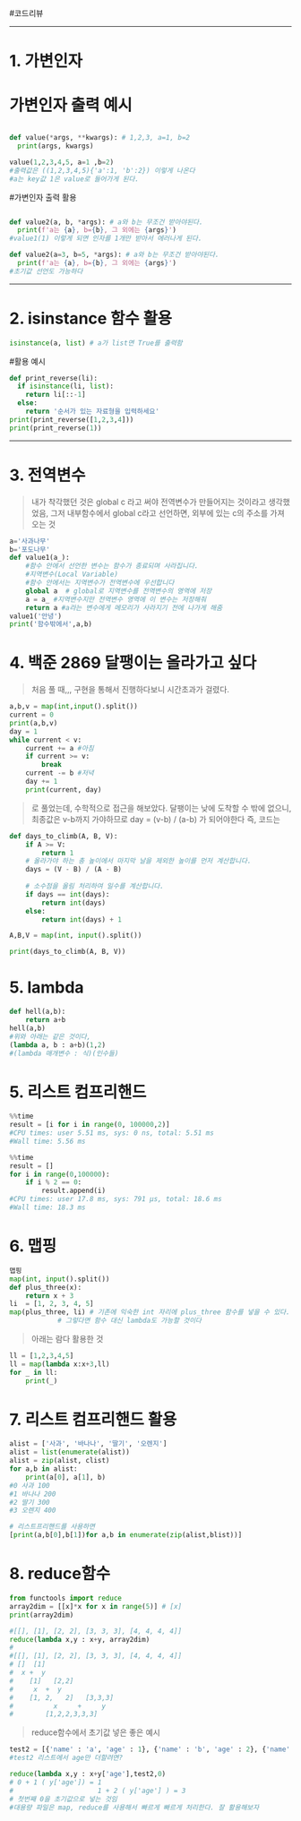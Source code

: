 #코드리뷰


---

<h1>1. 가변인자 </h1>

# 가변인자 출력 예시

```python

def value(*args, **kwargs): # 1,2,3, a=1, b=2
  print(args, kwargs)

value(1,2,3,4,5, a=1 ,b=2)
#출력값은 ((1,2,3,4,5){'a':1, 'b':2}) 이렇게 나온다
#a는 key값 1은 value로 들어가게 된다.
```

#가변인자 출력 활용
```python

def value2(a, b, *args): # a와 b는 무조건 받아야된다.
  print(f'a는 {a}, b={b}, 그 외에는 {args}')
#value1(1) 이렇게 되면 인자를 1개만 받아서 에러나게 된다.
```

```python
def value2(a=3, b=5, *args): # a와 b는 무조건 받아야된다.
  print(f'a는 {a}, b={b}, 그 외에는 {args}')
#초기값 선언도 가능하다
```

---

<h1>2. isinstance 함수 활용</h1>

```python
isinstance(a, list) # a가 list면 True를 출력함
```

#활용 예시

```python
def print_reverse(li):
  if isinstance(li, list):
    return li[::-1]
  else:
    return '순서가 있는 자료형을 입력하세요'
print(print_reverse([1,2,3,4]))
print(print_reverse(1))
```

---

<h1>3. 전역변수</h1>

> 내가 착각했던 것은 global c 라고 써야 전역변수가 만들어지는 것이라고 생각했었음,
> 그저 내부함수에서 global c라고 선언하면, 외부에 있는 c의 주소를 가져오는 것

```python
a='사과나무'
b='포도나무'
def value1(a_):
	#함수 안에서 선언한 변수는 함수가 종료되며 사라집니다.
	#지역변수(Local Variable)
	#함수 안에서는 지역변수가 전역변수에 우선합니다
	global a  # global로 지역변수를 전역변수의 영역에 저장
	a = a_ #지역변수지만 전역변수 영역에 이 변수는 저장해줘
	return a #a라는 변수에게 메모리가 사라지기 전에 나가게 해줌
value1('안녕')
print('함수밖에서',a,b)
```

<h1>4. 백준 2869 달팽이는 올라가고 싶다</h1>

>처음 풀 때,,, 구현을 통해서 진행하다보니 시간초과가 걸렸다.

```python
a,b,v = map(int,input().split())
current = 0
print(a,b,v)
day = 1
while current < v:
    current += a #아침
    if current >= v:
        break
    current -= b #저녁
    day += 1
    print(current, day)
```

>로 풀었는데, 수학적으로 접근을 해보았다.
>달팽이는 낮에 도착할 수 밖에 없으니, 최종값은 v-b까지 가야하므로
 > day = (v-b) / (a-b) 가 되어야한다
 > 즉, 코드는

```python
def days_to_climb(A, B, V):
    if A >= V:
        return 1
    # 올라가야 하는 총 높이에서 마지막 날을 제외한 높이를 먼저 계산합니다.
    days = (V - B) / (A - B)
    
    # 소수점을 올림 처리하여 일수를 계산합니다.
    if days == int(days):
        return int(days)
    else:
        return int(days) + 1

A,B,V = map(int, input().split())

print(days_to_climb(A, B, V))
```
<h1>5. lambda </h1>

```python
def hell(a,b):
	return a+b
hell(a,b)
#위와 아래는 같은 것이다,
(lambda a, b : a+b)(1,2)
#(lambda 매개변수 : 식)(인수들)
```

<h1>5. 리스트 컴프리핸드</h1>

```python
%%time
result = [i for i in range(0, 100000,2)]
#CPU times: user 5.51 ms, sys: 0 ns, total: 5.51 ms
#Wall time: 5.56 ms
```

```python
%%time
result = []
for i in range(0,100000):
    if i % 2 == 0:
        result.append(i)
#CPU times: user 17.8 ms, sys: 791 µs, total: 18.6 ms
#Wall time: 18.3 ms
```

<h1>6. 맵핑</h1>

```python
맵핑
map(int, input().split())
def plus_three(x):
	return x + 3
li  = [1, 2, 3, 4, 5]
map(plus_three, li) # 기존에 익숙한 int 자리에 plus_three 함수를 넣을 수 있다.
		    # 그렇다면 함수 대신 lambda도 가능할 것이다
```
>아래는 람다 활용한 것

```python
ll = [1,2,3,4,5]
ll = map(lambda x:x+3,ll)
for _ in ll:
    print(_)
```

<h1>7. 리스트 컴프리핸드 활용</h1>

```python
alist = ['사과', '바나나', '딸기', '오렌지']
alist = list(enumerate(alist))
alist = zip(alist, clist)
for a,b in alist:
    print(a[0], a[1], b)
#0 사과 100
#1 바나나 200
#2 딸기 300
#3 오렌지 400
```

```python
# 리스트프리핸드를 사용하면
[print(a,b[0],b[1])for a,b in enumerate(zip(alist,blist))]
```

<h1>8. reduce함수</h1>

```python
from functools import reduce
array2dim = [[x]*x for x in range(5)] # [x]
print(array2dim)

#[[], [1], [2, 2], [3, 3, 3], [4, 4, 4, 4]]
reduce(lambda x,y : x+y, array2dim)
#
#[[], [1], [2, 2], [3, 3, 3], [4, 4, 4, 4]]
# []  [1]
#  x +  y
#    [1]   [2,2]
#     x  +  y
#    [1, 2,   2]   [3,3,3]
#          x     +     y
#        [1,2,2,3,3,3]
```

> reduce함수에서 초기값 넣은 좋은 예시
```python
test2 = [{'name' : 'a', 'age' : 1}, {'name' : 'b', 'age' : 2}, {'name' : 'c', 'age' : 3}]
#test2 리스트에서 age만 더할려면?

reduce(lambda x,y : x+y['age'],test2,0)
# 0 + 1 ( y['age']) = 1
#                     1 + 2 ( y['age'] ) = 3
# 첫번째 0을 초기값으로 넣는 것임
#대용량 파일은 map, reduce를 사용해서 빠르게 빠르게 처리한다. 잘 활용해보자

```
